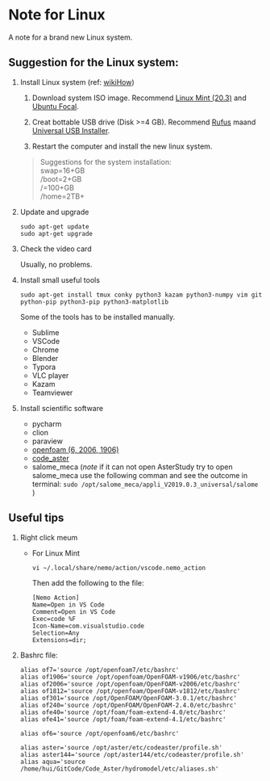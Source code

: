 # Note for Linux
 A note for a brand new Linux system.


## Suggestion for the Linux system:

1. Install Linux system (ref: [wikiHow](https://zh.wikihow.com/%E5%AE%89%E8%A3%85Ubuntu-Linux))

   1. Download system ISO image. Recommend [Linux Mint (20.3)](https://linuxmint.com/edition.php?id=294) and [Ubuntu Focal](https://releases.ubuntu.com/focal/).
   2. Creat bottable USB drive (Disk >=4 GB).  Recommend [Rufus](https://rufus.ie/en/) maand [Universal USB Installer](https://www.pendrivelinux.com/universal-usb-installer-easy-as-1-2-3/).
   
   3. Restart the computer and install the new linux system.
   >Suggestions for the system installation:\
   >   swap=16+GB \
   >   /boot=2+GB\
   >   /=100+GB \
   >   /home=2TB+

   

2. Update and upgrade

   ```shell
   sudo apt-get update
   sudo apt-get upgrade
   ```
   
3. Check the video card

   Usually, no problems.

4. Install small useful tools

   ```shell
   sudo apt-get install tmux conky python3 kazam python3-numpy vim git python-pip python3-pip python3-matplotlib
   ```  

   Some of the tools has to be installed manually.

   - Sublime
   - VSCode
   - Chrome
   - Blender
   - Typora
   - VLC player
   - Kazam
   - Teamviewer

   

5. Install scientific software
   - pycharm
   - clion
   - paraview
   - [openfoam (6, 2006, 1906)](./Install_OpenFoam.md)
   - [code_aster](./Install_code_aster.md) 
   - salome_meca (*note* if it can not open AsterStudy try to open salome_meca use the following comman and see the outcome in terminal:
  ```sudo /opt/salome_meca/appli_V2019.0.3_universal/salome ``` )


## Useful tips 
1.  Right click meum
    - For Linux Mint
      
      ```
      vi ~/.local/share/nemo/action/vscode.nemo_action
      ```
      Then add the following to the file:
      ```
      [Nemo Action]
      Name=Open in VS Code
      Comment=Open in VS Code
      Exec=code %F
      Icon-Name=com.visualstudio.code
      Selection=Any
      Extensions=dir;
      ```



2. Bashrc file:
   ```
   alias of7='source /opt/openfoam7/etc/bashrc'
   alias of1906='source /opt/openfoam/OpenFOAM-v1906/etc/bashrc'
   alias of2006='source /opt/openfoam/OpenFOAM-v2006/etc/bashrc'
   alias of1812='source /opt/openfoam/OpenFOAM-v1812/etc/bashrc'
   alias of301='source /opt/OpenFOAM/OpenFOAM-3.0.1/etc/bashrc'
   alias of240='source /opt/OpenFOAM/OpenFOAM-2.4.0/etc/bashrc'
   alias ofe40='source /opt/foam/foam-extend-4.0/etc/bashrc'
   alias ofe41='source /opt/foam/foam-extend-4.1/etc/bashrc'

   alias of6='source /opt/openfoam6/etc/bashrc'

   alias aster='source /opt/aster/etc/codeaster/profile.sh'
   alias aster144='source /opt/aster144/etc/codeaster/profile.sh'
   alias aqua='source /home/hui/GitCode/Code_Aster/hydromodel/etc/aliases.sh'
   ```